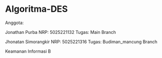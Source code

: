 # Algoritma-DES

Anggota:

Jonathan Purba
NRP: 5025221132
Tugas: Main Branch

Jhonatan Simorangkir
NRP: 5025221316
Tugas: Budiman_mancung Branch

Keamanan Informasi B

